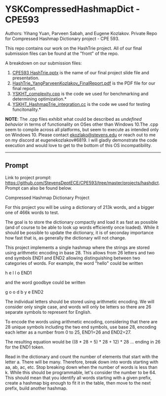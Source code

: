 # YSKCompressedHashmapDict - CPE593

Authors: Yihang Yuan, Parveen Sabah, and Eugene Kozlakov. 
Private Repo for Compressed Hashmap Dictionary project - CPE 593.

This repo contains our work on the HashTrie project. All of our final submission files can be found at the "front" of the repo.

A breakdown on our submission files:
  1. [CPE593 HashTrie.pptx](https://github.com/EKozlakov/YSKCompressedHashmapDict/blob/main/CPE593%20HashTrie.pptx) is the name of our final project slide file and presentation.
  2. [HashTrie_YangParveenKozlakov_FinalReport.pdf](https://github.com/EKozlakov/YSKCompressedHashmapDict/blob/main/HashTrie_YangParveenKozlakov_FinalReport.pdf) is the PDF file for our final report.
  3. [YSKHT_complexity.cpp](https://github.com/EKozlakov/YSKCompressedHashmapDict/blob/main/YSKHT_complexity.cpp) is the code we used for benchmarking and determining optimization.*
  4. [YSKHT_HashmapTrie_integration.cc](https://github.com/EKozlakov/YSKCompressedHashmapDict/blob/main/YSK_HashmapTrie_integration.cc) is the code we used for testing funcitonality.*

**NOTE**: 
The .cpp files exhibit what could be described as *undefined behavior* in terms of functionality on OSes other than Windows 10.The .cpp seem to compile across all platforms, but seem to execute as intended only on Windows 10.
Please contact ekozlako@stevens.edu or reach out to me on my discord at eugenekozlakov\#6819. I will gladly demonstrate the code execution and would love to get to the bottom of this OS incompatibility. 

---

## Prompt

Link to project prompt: https://github.com/StevensDeptECE/CPE593/tree/master/projects/hashdict. Prompt can also be found below.

Compressed Hashmap Dictionary Project

For this project you will be using a dictionary of 213k words, and a bigger one of 466k words to test.

The goal is to store the dictionary compactly and load it as fast as possible (and of course to be able to look up words efficiently once loaded). While it should be possible to update the dictionary, it is of seconday importance how fast that is, as generally the dictionary will not change.

This project implements a single hashmap where the strings are stored using arithmetic encoding in base 28. This allows from 26 letters and two end symbols END1 and END2 allowing distinguishing between two categories of words. For example, the word "hello" could be written

h e l l o END1

and the word goodbye could be written

g o o d b y e END2

The individual letters should be stored using arithmetic encoding. We will consider only single case, and words will only be letters so there are 26 separate symbols to represent for English.

To encode the words using arithmetic encoding, considering that there are 28 unique symbols including the two end symbols, use base 28, encoding each letter as a number from 0 to 25, END1=26 and END2=27.

The resulting equation would be ((8 * 28 + 5) * 28 + 12) * 28 ... ending in 26 for the END1 token.

Read in the dictionary and count the number of elements that start with the letter a. There will be many. Therefore, break down into words starting with aa, ab, ac, etc. Stop breaking down when the number of words is less than k. While this should be programmable, let's consider the number to be 64. This should mean that you identify all words starting with a given prefix, create a hashmap big enough to fit it in the table, then move to the next prefix, build another hashmap.
